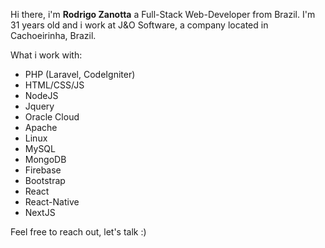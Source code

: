 Hi there, i'm **Rodrigo Zanotta** a Full-Stack Web-Developer from Brazil. I'm 31 years old and i work at J&O Software, a company located in Cachoeirinha, Brazil.

What i work with:
* PHP (Laravel, CodeIgniter)
* HTML/CSS/JS
* NodeJS
* Jquery 
* Oracle Cloud
* Apache
* Linux
* MySQL
* MongoDB
* Firebase
* Bootstrap
* React
* React-Native
* NextJS

Feel free to reach out, let's talk :)
